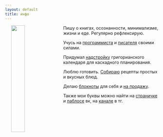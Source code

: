 ```yaml
---
layout: default
title: инфо
---
```


<img style="float: left;" src="{{site.url}}/assets/me.png" width="30%" hspace="20">

Пишу о книгах, осознанности, минимализме, жизни и еде. Регулярно рефлексирую. 

Учусь на [программиста](https://github.com/kirillsmirnov1) и [писателя](https://vk.com/imlearninguknow) своими силами. 

Придумал [надстройку]({{site.url}}/Smirnov-calendar) григорианского календаря для каскадного планирования.

Люблю готовить. [Собираю]({{site.url}}/cookbook) рецепты простых и вкусных блюд.

Делаю [блокноты]({{site.url}}/notepads) для себя и [на продажу](https://photos.google.com/share/AF1QipPJXOrgtBPWirDyOkFZ3O5uTW4flN-qttIKqL3bsbHI4DyP-XY5VkVOr1JSAXs-Bw?key=YVNqd21CRGhLS3RSODNKdWxJbXR5Y0NEdEVoeXpn). 

Также мои буквы можно найти на [страничке](https://vk.com/trulden) и [паблосе](https://vk.com/reflexxxio) вк, на [канале](t.me/reflexxxio) в тг.